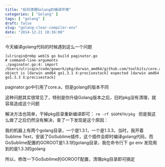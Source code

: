 ```yaml
---
title: "如何清理Golang的编译环境"
categories: [ "Golang" ]
tags: [ "golang" ]
draft: false
slug: "golang-clear-compiler-env"
date: "2014-12-21 18:36:00"
---
```


今天编译golang代码的时候遇到这么一个问题

    [ulricqin@rmbp web]$ go build paginator.go 
    # command-line-arguments
    ./paginator.go:4: import /Users/ulricqin/code/gowork/pkg/darwin_amd64/github.com/toolkits/core.a: object is [darwin amd64 go1.3.1 X:precisestack] expected [darwin amd64 go1.3.3 X:precisestack]

paginator.go中引用了core.a，但是golang的版本不同


<!--more-->


这种问题其实很常见了，特别是你升级Golang版本之后，旧的pkg没有清理，就容易造成这个问题

解决方法也简单，干掉pkg目录重新编译即可：
`rm -rf $GOPATH/pkg `
但是我这么做了之后仍然没有解决，查了一下发现是这个原因：

我的机器上有两个golang目录，一个是1.3.1，一个是1.3.3，当时，我开着Sublime Text，安装了GoSublime插件，这个插件会即时编译golang代码，而GoSublime配置的GOROOT是1.3.1的golang目录，我在命令行下 go env 发现用到的是1.3.3的golang

所以，修改一下GoSublime的GOROOT配置，清理pkg目录即可搞定